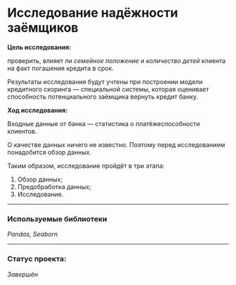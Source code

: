 # Исследование надёжности заёмщиков

**Цель исследования:**

проверить, влияет ли *семейное положение* и *количество детей* клиента на факт погашения кредита в срок. 

Результаты исследования будут учтены при построении модели кредитного скоринга — специальной системы, которая оценивает способность потенциального заёмщика вернуть кредит банку.

**Ход исследования:**

Входные данные от банка — статистика о платёжеспособности клиентов. 

О качестве данных ничего не известно. Поэтому перед исследованием понадобится обзор данных.

Таким образом, исследование пройдёт в три этапа:

1. Обзор данных;
2. Предобработка данных;
3. Исследование.

___

### Используемые библиотеки

*Pandas, Seaborn*

___
### Статус проекта: 

*Завершён*